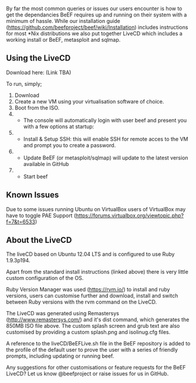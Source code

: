 By far the most common queries or issues our users encounter is how to get the dependancies BeEF requires up and running on their system with a minimum of hassle. While our installation guide (https://github.com/beefproject/beef/wiki/Installation) includes instructions for most *Nix distributions we also put together LiveCD which includes a working install or BeEF, metasploit and sqlmap. 



## Using the LiveCD

Download here: (Link TBA)

To run, simply;
1. Download 
2. Create a new VM using your virtualisation software of choice.
3. Boot from the ISO. 
4. - The console will automatically login with user beef and present you with a few options at startup:
5. - Install & Setup SSH: this will enable SSH for remote acces to the VM and prompt you to create a password. 
6. - Update BeEF (or metasploit/sqlmap) will update to the latest version available in GitHub 
7. - Start beef

## Known Issues

Due to some issues running Ubuntu on VirtualBox users of VirtualBox may have to toggle PAE Support (https://forums.virtualbox.org/viewtopic.php?f=7&t=6533)



## About the LiveCD

The liveCD based on Ubuntu 12.04 LTS and is configured to use Ruby 1.9.3p194. 

Apart from the standard install instructions (linked above) there is very little custom configuration of the OS.

Ruby Version Manager was used (https://rvm.io/) to install and ruby versions, users can customise further and download, install and switch between Ruby versions with the rvm command on the LiveCD.

The LiveCD was generated using Remastersys (http://www.remastersys.com/) and it's dist command, which generates the 850MB ISO file above. The custom splash screen and grub text are also customised by providing a custom splash.png and isolinug.cfg files. 

A reference to the liveCD/BeEFLive.sh file in the BeEF repository is added to the profile of the default user to prove the user with a series of friendly prompts, including updating or running beef. 


Any suggestions for other customisations or feature requests for the BeEF LiveCD? Let us know @beefproject or raise issues for us in GitHub. 
